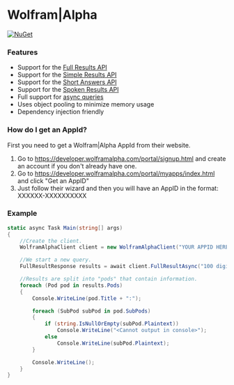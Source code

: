 # Wolfram|Alpha

[![NuGet](https://img.shields.io/nuget/v/Genbox.WolframAlpha.svg?style=flat-square&label=nuget)](https://www.nuget.org/packages/Genbox.WolframAlpha/)

### Features

* Support for the [Full Results API](https://products.wolframalpha.com/api/documentation/)
* Support for the [Simple Results API](https://products.wolframalpha.com/simple-api/documentation/)
* Support for the [Short Answers API](https://products.wolframalpha.com/short-answers-api/documentation/)
* Support for the [Spoken Results API](https://products.wolframalpha.com/spoken-results-api/documentation/)
* Full support for [async queries](https://products.wolframalpha.com/api/documentation/#podtimeout-async)
* Uses object pooling to minimize memory usage
* Dependency injection friendly

### How do I get an AppId?

First you need to get a Wolfram|Alpha AppId from their website.

1. Go to https://developer.wolframalpha.com/portal/signup.html and create an account
   if you don't already have one.
2. Go to https://developer.wolframalpha.com/portal/myapps/index.html and click "Get an AppID"
3. Just follow their wizard and then you will have an AppID in the format: XXXXXX-XXXXXXXXXX

### Example

```csharp
static async Task Main(string[] args)
{
    //Create the client.
    WolframAlphaClient client = new WolframAlphaClient("YOUR APPID HERE");

    //We start a new query.
    FullResultResponse results = await client.FullResultAsync("100 digits of pi");

    //Results are split into "pods" that contain information.
    foreach (Pod pod in results.Pods)
    {
        Console.WriteLine(pod.Title + ":");

        foreach (SubPod subPod in pod.SubPods)
        {
            if (string.IsNullOrEmpty(subPod.Plaintext))
                Console.WriteLine("<Cannot output in console>");
            else
                Console.WriteLine(subPod.Plaintext);
        }

        Console.WriteLine();
    }
}
```